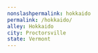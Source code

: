```yaml
---
﻿nonslashpermalink: hokkaido
permalink: /hokkaido/
alley: Hokkaido
city: Proctorsville
state: Vermont
---
```

